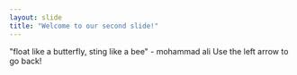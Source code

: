 ```yaml
---
layout: slide
title: "Welcome to our second slide!"
---
```

"float like a butterfly, sting like a bee" - mohammad ali
Use the left arrow to go back!
